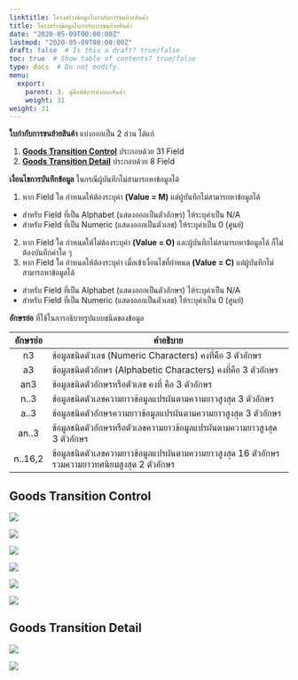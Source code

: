 ```yaml
---
linktitle: โครงสร้างข้อมูลใบกำกับการขนย้ายสินค้า
title: โครงสร้างข้อมูลใบกำกับการขนย้ายสินค้า
date: "2020-05-09T00:00:00Z"
lastmod: "2020-05-09T00:00:00Z"
draft: false  # Is this a draft? true/false
toc: true  # Show table of contents? true/false
type: docs  # Do not modify.
menu:
  export:
    parent: 3. คู่มือพิธีการส่งออกสินค้า
    weight: 31
weight: 31
---
```



**ใบกํากับการขนย้ายสินค้า** แบ่งออกเป็น 2 ส่วน ได้แก่

1. [**Goods Transition Control**](#goods-transition-control) ประกอบด้วย 31 Field
2. [**Goods Transition Detail**](#goods-transition-detail) ประกอบด้วย 8 Field


**เงื่อนไขการบันทึกข้อมูล** ในกรณีผู้บันทึกไม่สามารถหาข้อมูลได้

1. หาก Field ใด กำหนดให้ต้องระบุค่า **(Value = M)** แต่ผู้บันทึกไม่สามารถหาข้อมูลได้
- สำหรับ Field ที่เป็น Alphabet (แสดงออกเป็นตัวอักษร) ให้ระบุค่าเป็น N/A 
- สำหรับ Field ที่เป็น Numeric (แสดงออกเป็นตัวเลข) ให้ระบุค่าเป็น 0 (ศูนย์)
2. หาก Field ใด กำหนดให้ไม่ต้องระบุค่า **(Value = O)** และผู้บันทึกไม่สามารถหาข้อมูลได้ ก็ไม่ต้องบันทึกค่าใด ๆ 
3. หาก Field ใด กำหนดให้ต้องระบุค่า เมื่อเข้าเงื่อนไขที่กำหนด **(Value = C)** แต่ผู้บันทึกไม่สามารถหาข้อมูลได้
- สำหรับ Field ที่เป็น Alphabet (แสดงออกเป็นตัวอักษร) ให้ระบุค่าเป็น N/A 
-  สำหรับ Field ที่เป็น Numeric (แสดงออกเป็นตัวเลข) ให้ระบุค่าเป็น 0 (ศูนย์)
	
**อักษรย่อ** ที่ใช้ในการอธิบายรูปแบบชนิดของข้อมูล

|  อักษรย่อ   |	คำอธิบาย  |
|:------------:|----------------------------|
|n3 |ข้อมูลชนิดตัวเลข (Numeric Characters) คงที่คือ 3 ตัวอักษร|
|a3  |	ข้อมูลชนิดตัวอักษร (Alphabetic Characters) คงที่คือ 3 ตัวอักษร|
|an3  |	ข้อมูลชนิดตัวอักษรหรือตัวเลข คงที่ คือ 3 ตัวอักษร|
|n..3|	ข้อมูลชนิดตัวเลขความยาวข้อมูลแปรผันตามความยาวสูงสุด 3 ตัวอักษร|
|a..3|	ข้อมูลชนิดตัวอักษรความยาวข้อมูลแปรผันตามความยาวสูงสุด 3 ตัวอักษร|
|an..3  |	ข้อมูลชนิดตัวอักษรหรือตัวเลขความยาวข้อมูลแปรผันตามความยาวสูงสุด 3 ตัวอักษร|
|n..16,2|ข้อมูลชนิดตัวเลขความยาวข้อมูลแปรผันตามความยาวสูงสุด 16 ตัวอักษรรวมความยาวทศนิยมสูงสุด 2 ตัวอักษร|

## Goods Transition Control

![](../img/e-Export-guidejpg_Page55.jpg)

![](../img/e-Export-guidejpg_Page56.jpg)

![](../img/e-Export-guidejpg_Page57.jpg)

![](../img/e-Export-guidejpg_Page58.jpg)

![](../img/e-Export-guidejpg_Page59.jpg)

![](../img/e-Export-guidejpg_Page60.jpg)


## Goods Transition Detail

![](../img/e-Export-guidejpg_Page61.jpg)

![](../img/e-Export-guidejpg_Page62.jpg)
